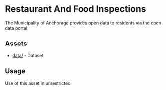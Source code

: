 # Restaurant And Food Inspections
The Municipality of Anchorage provides open data to residents via the open data portal

## Assets  
* [data/](data/) - Dataset

## Usage  
Use of this asset in unrestricted